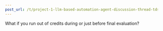 ```yaml
---
post_url: /t/project-1-llm-based-automation-agent-discussion-thread-tds-jan-2025/164277/385
---
```

What if you run out of credits during or just before final evaluation?